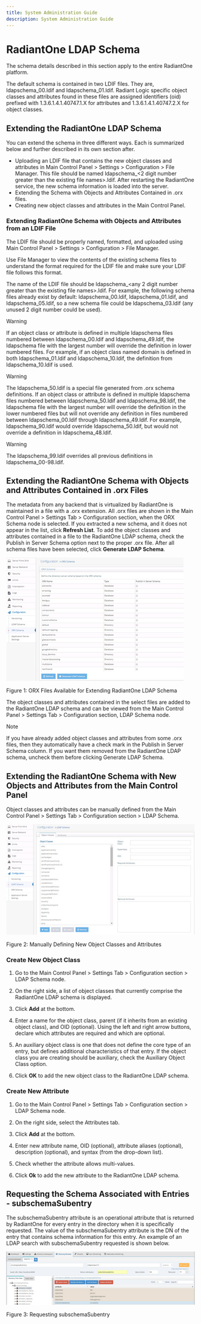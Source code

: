 ```yaml
---
title: System Administration Guide
description: System Administration Guide
---
```


# RadiantOne LDAP Schema

The schema details described in this section apply to the entire RadiantOne platform.

The default schema is contained in two LDIF files. They are, ldapschema_00.ldif and ldapschema_01.ldif. Radiant Logic specific object classes and attributes found in these files are assigned identifiers (oid) prefixed with 1.3.6.1.4.1.40747.1.X for attributes and 1.3.6.1.4.1.40747.2.X for object classes.

## Extending the RadiantOne LDAP Schema

You can extend the schema in three different ways. Each is summarized below and further described in its own section after. 
-	Uploading an LDIF file that contains the new object classes and attributes in Main Control Panel > Settings > Configuration > File Manager. This file should be named ldapschema_<2 digit number greater than the existing file names>.ldif. After restarting the RadiantOne service, the new schema information is loaded into the server.
-	Extending the Schema with Objects and Attributes Contained in .orx files.
-	Creating new object classes and attributes in the Main Control Panel.

### Extending RadiantOne Schema with Objects and Attributes from an LDIF File

The LDIF file should be properly named, formatted, and uploaded using Main Control Panel > Settings > Configuration > File Manager.

Use File Manager to view the contents of the existing schema files to understand the format required for the LDIF file and make sure your LDIF file follows this format.

The name of the LDIF file should be ldapschema_<any 2 digit number greater than the existing file names>.ldif. For example, the following schema files already exist by default: ldapschema_00.ldif, ldapschema_01.ldif, and ldapschema_05.ldif, so a new schema file could be ldapschema_03.ldif (any unused 2 digit number could be used).	

>[!warning] 
>If an object class or attribute is defined in multiple ldapschema files numbered between ldapschema_00.ldif and ldapschema_49.ldif, the ldapschema file with the largest number will override the definition in lower numbered files. For example, if an object class named domain is defined in both ldapschema_01.ldif and ldapschema_10.ldif, the definition from ldapschema_10.ldif is used.

>[!warning] 
>The ldapschema_50.ldif is a special file generated from .orx schema definitions. If an object class or attribute is defined in multiple ldapschema files numbered between ldapschema_50.ldif and ldapschema_98.ldif, the ldapschema file with the largest number will override the definition in the lower numbered files but will not override any definition in files numbered between ldapschema_00.ldif through ldapschema_49.ldif. For example, ldapschema_90.ldif would override ldapschema_50.ldif, but would not override a definition in ldapschema_48.ldif.

>[!warning] 
>The ldapschema_99.ldif overrides all previous definitions in ldapschema_00-98.ldif.

## Extending the RadiantOne Schema with Objects and Attributes Contained in .orx Files

The metadata from any backend that is virtualized by RadiantOne is maintained in a file with a .orx extension. All .orx files are shown in the Main Control Panel > Settings Tab > Configuration section, when the ORX Schema node is selected. If you extracted a new schema, and it does not appear in the list, click **Refresh List**. To add the object classes and attributes contained in a file to the RadiantOne LDAP schema, check the Publish in Server Schema option next to the proper .orx file. After all schema files have been selected, click **Generate LDAP Schema**.

![ORX Files Available for Extending RadiantOne LDAP Schema](Media/Image3.187.jpg)

Figure 1: ORX Files Available for Extending RadiantOne LDAP Schema

The object classes and attributes contained in the select files are added to the RadiantOne LDAP schema and can be viewed from the Main Control Panel > Settings Tab > Configuration section, LDAP Schema node.

>[!note] 
>If you have already added object classes and attributes from some .orx files, then they automatically have a check mark in the Publish in Server Schema column. If you want them removed from the RadiantOne LDAP schema, uncheck them before clicking Generate LDAP Schema.

## Extending the RadiantOne Schema with New Objects and Attributes from the Main Control Panel

Object classes and attributes can be manually defined from the Main Control Panel > Settings Tab > Configuration section > LDAP Schema.

![Manually Defining New Object Classes and Attributes](Media/Image4.2.jpg)

Figure 2: Manually Defining New Object Classes and Attributes

### Create New Object Class

1.	Go to the Main Control Panel > Settings Tab > Configuration section > LDAP Schema node.

2.	On the right side, a list of object classes that currently comprise the RadiantOne LDAP schema is displayed.

3.	Click **Add** at the bottom.

4.	Enter a name for the object class, parent (if it inherits from an existing object class), and OID (optional). Using the left and right arrow buttons, declare which attributes are required and which are optional.  

5.	An auxiliary object class is one that does not define the core type of an entry, but defines additional characteristics of that entry. If the object class you are creating should be auxiliary, check the Auxiliary Object Class option.

6.	Click **OK** to add the new object class to the RadiantOne LDAP schema.

### Create New Attribute

1.	Go to the Main Control Panel > Settings Tab > Configuration section > LDAP Schema node.

2.	On the right side, select the Attributes tab.

3.	Click **Add** at the bottom.

4.	Enter new attribute name, OID (optional), attribute aliases (optional), description (optional), and syntax (from the drop-down list).

5.	Check whether the attribute allows multi-values.

6.	Click **Ok** to add the new attribute to the RadiantOne LDAP schema.

## Requesting the Schema Associated with Entries - subschemaSubentry

The subschemaSubentry attribute is an operational attribute that is returned by RadiantOne for every entry in the directory when it is specifically requested. The value of the subschemaSubentry attribute is the DN of the entry that contains schema information for this entry. An example of an LDAP search with subschemaSubentry requested is shown below.

![Requesting subschemaSubentry](Media/Image4.3.jpg)

Figure 3: Requesting subschemaSubentry
